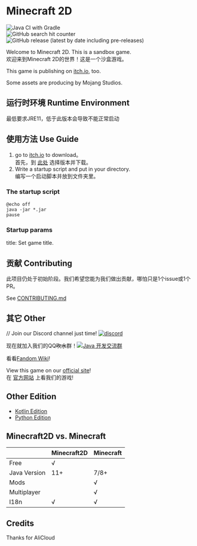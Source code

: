 ﻿# Minecraft 2D

![Java CI with Gradle](https://github.com/Over-Run/Minecraft2D/workflows/Java%20CI%20with%20Gradle/badge.svg?branch=alpha)  
![GitHub search hit counter](https://img.shields.io/github/search/Over-Run/Minecraft2D/goto)  
![GitHub release (latest by date including pre-releases)](https://img.shields.io/github/v/release/Over-Run/Minecraft2D?include_prereleases)

Welcome to Minecraft 2D. This is a sandbox game.  
欢迎来到Minecraft 2D的世界！这是一个沙盒游戏。

This game is publishing on [itch.io](https://squid233.itch.io/minecraft2d), too.

Some assets are producing by Mojang Studios.

## 运行时环境 Runtime Environment

最低要求JRE11，低于此版本会导致不能正常启动

## 使用方法 Use Guide

1. go to [itch.io](https://squid233.itch.io/minecraft2d) to download。  
首先，到 [此处](https://over-run.github.io/mc2d/latest.html) 选择版本并下载。
2. Write a startup script and put in your directory.  
编写一个启动脚本并放到文件夹里。

### The startup script

```batch
@echo off
java -jar *.jar
pause
```

### Startup params
title: Set game title.

## 贡献 Contributing

此项目仍处于初始阶段。我们希望您能为我们做出贡献，哪怕只是1个issue或1个PR。

See [CONTRIBUTING.md](CONTRIBUTING.md)

## 其它 Other

// Join our Discord channel just time! [![discord](https://img.shields.io/discord/751804389718753421)](https://discord.gg/ydYzTKV)

现在就加入我们的QQ~~吹水~~群！[![Java 开发交流群](https://pub.idqqimg.com/wpa/images/group.png)](https://qm.qq.com/cgi-bin/qm/qr?k=efwa2cjVSs-S_UorWELGd45SPTJBTGV6&jump_from=webapi)

看看[Fandom Wiki](https://minecraft2d.fandom.com/zh/wiki/)!

View this game on our [official site](https://over-run.github.io/)!  
在 [官方网站](https://over-run.github.io/) 上看我们的游戏!

## Other Edition

- [Kotlin Edition](https://github.com/Over-Run/Minecraft2D-Kotlin)
- [Python Edition](https://github.com/QWERTY770/Minecraft-2D-Python/)

## Minecraft2D vs. Minecraft

|   | Minecraft2D | Minecraft |
|---|-------------|-----------|
| Free | √ | |
| Java Version | 11+ | 7/8+ |
| Mods | | √ |
| Multiplayer | | √ |
| I18n | √ | √ |

## Credits

Thanks for AliCloud
